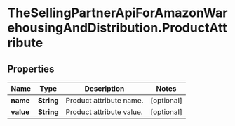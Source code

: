 # TheSellingPartnerApiForAmazonWarehousingAndDistribution.ProductAttribute

## Properties

Name | Type | Description | Notes
------------ | ------------- | ------------- | -------------
**name** | **String** | Product attribute name. | [optional] 
**value** | **String** | Product attribute value. | [optional] 


